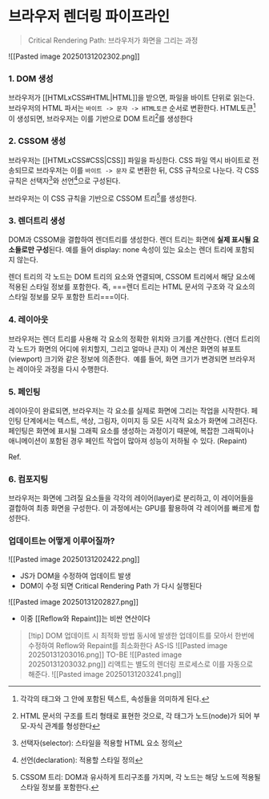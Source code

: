 # 브라우저 렌더링 파이프라인
> Critical Rendering Path: 브라우저가 화면을 그리는 과정

![[Pasted image 20250131202302.png]]
### 1. DOM 생성
브라우저가 [[HTMLxCSS#HTML|HTML]]을 받으면, 파일을 바이트 단위로 읽는다. 브라우저의 HTML 파서는 `바이트 -> 문자 -> HTML토큰` 순서로 변환한다. HTML토큰[^1]이 생성되면, 브라우저는 이를 기반으로 DOM 트리[^2]를 생성한다

### 2. CSSOM 생성

브라우저는 [[HTMLxCSS#CSS|CSS]] 파일을 파싱한다. CSS 파일 역시 바이트로 전송되므로 브라우저는 이를 `바이트 -> 문자` 로 변환한 뒤, CSS 규칙으로 나눈다. 각 CSS 규칙은 선택자[^3]와 선언[^4]으로 구성된다.

브라우저는 이 CSS 규칙을 기반으로 CSSOM 트리[^5]를 생성한다. 

### 3. 렌더트리 생성

DOM과 CSSOM을 결합하여 렌더트리를 생성한다. 렌더 트리는 화면에 **실제 표시될 요소들로만 구성**된다. 예를 들어 display: none 속성이 있는 요소는 렌더 트리에 포함되지 않는다.

렌더 트리의 각 노드는 DOM 트리의 요소와 연결되며, CSSOM 트리에서 해당 요소에 적용된 스타일 정보를 포함한다. 즉, ===렌더 트리는 HTML 문서의 구조와 각 요소의 스타일 정보를 모두 포함한 트리===이다.

### 4. 레이아웃

브라우저는 렌더 트리를 사용해 각 요소의 정확한 위치와 크기를 계산한다. (렌더 트리의 각 노드가 화면의 어디에 위치할지, 그리고 얼마나 큰지)
이 계산은 화면의 뷰포트(viewport) 크기와 같은 정보에 의존한다.  예를 들어, 화면 크기가 변경되면 브라우저는 레이아웃 과정을 다시 수행한다. 


### 5. 페인팅

레이아웃이 완료되면, 브라우저는 각 요소를 실제로 화면에 그리는 작업을 시작한다. 페인팅 단계에서는 텍스트, 색상, 그림자, 이미지 등 모든 시각적 요소가 화면에 그려진다. 
페인팅은 화면에 표시될 그래픽 요소를 생성하는 과정이기 때문에, 복잡한 그래픽이나 애니메이션이 포함된 경우 페인트 작업이 많아져 성능이 저하될 수 있다. (Repaint)

Ref. 

### 6. 컴포지팅

브라우저는 화면에 그려질 요소들을 각각의 레이어(layer)로 분리하고, 이 레이어들을 결합하여 최종 화면을 구성한다. 이 과정에서는 GPU를 활용하여 각 레이어를 빠르게 합성한다. 

[^1]: 각각의 태그와 그 안에 포함된 텍스트, 속성들을 의미하게 된다.
[^2]: HTML 문서의 구조를 트리 형태로 표현한 것으로, 각 태그가 노드(node)가 되어 부모-자식 관계를 형성한다
[^3]: 선택자(selector): 스타일을 적용할 HTML 요소 정의
[^4]: 선언(declaration): 적용할 스타일 정의
[^5]: CSSOM 트리: DOM과 유사하게 트리구조를 가지며, 각 노드는 해당 노드에 적용될 스타일 정보를 포함한다.



### 업데이트는 어떻게 이루어질까?
![[Pasted image 20250131202422.png]]
- JS가 DOM을 수정하여 업데이트 발생
- DOM이 수정 되면 Critical Rendering Path 가 다시 실행된다

![[Pasted image 20250131202827.png]]
- 이중 [[Reflow와 Repaint]]는 비싼 연산이다




>[!tip] DOM 업데이트 시 최적화 방법
>동시에 발생한 업데이트를 모아서 한번에 수정하여 Reflow와 Repaint를 최소화한다
>AS-IS
>![[Pasted image 20250131203016.png]]
TO-BE
![[Pasted image 20250131203032.png]]
리액트는 별도의 렌더링 프로세스로 이를 자동으로 해준다.
![[Pasted image 20250131203241.png]]
